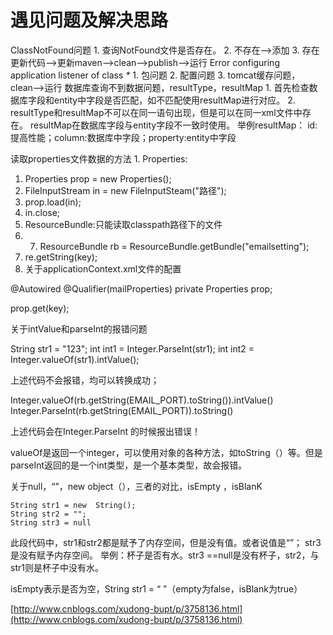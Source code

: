# 遇见问题及解决思路

ClassNotFound问题 1. 查询NotFound文件是否存在。 2. 不存在--&gt;添加 3. 存在更新代码--&gt;更新maven--&gt;clean--&gt;publish--&gt;运行 Error configuring application listener of class _\*_ 1. 包问题 2. 配置问题 3. tomcat缓存问题，clean--&gt;运行 数据库查询不到数据问题，resultType，resultMap 1. 首先检查数据库字段和entity中字段是否匹配，如不匹配使用resultMap进行对应。 2. resultType和resultMap不可以在同一语句出现，但是可以在同一xml文件中存在。 resultMap在数据库字段与entity字段不一致时使用。 举例resultMap： id:提高性能；column:数据库中字段；property:entity中字段

读取properties文件数据的方法 1. Properties:

1. Properties prop = new Properties\(\);
2. FileInputStream in = new FileInputSteam\("路径"\);
3. prop.load\(in\);
4. in.close;
5. ResourceBundle:只能读取classpath路径下的文件
6. 7. ResourceBundle rb = ResourceBundle.getBundle\("emailsetting"\);
8. re.getString\(key\);
9. 关于applicationContext.xml文件的配置

@Autowired @Qualifier\(mailProperties\) private Properties prop;

prop.get\(key\);

关于intValue和parseInt的报错问题

String str1 = "123"; int int1 = Integer.ParseInt\(str1\); int int2 = Integer.valueOf\(str1\).intValue\(\);

上述代码不会报错，均可以转换成功；

Integer.valueOf\(rb.getString\(EMAIL\_PORT\).toString\(\)\).intValue\(\) Integer.ParseInt\(rb.getString\(EMAIL\_PORT\)\).toString\(\)

上述代码会在Integer.ParseInt 的时候报出错误！

valueOf是返回一个integer，可以使用对象的各种方法，如toString（）等。但是parseInt返回的是一个int类型，是一个基本类型，故会报错。

关于null，“”，new object（），三者的对比，isEmpty ，isBlanK

```text
String str1 = new  String();
String str2 = "";
String str3 = null
```

此段代码中，str1和str2都是赋予了内存空间，但是没有值。或者说值是“”； str3是没有赋予内存空间。 举例：杯子是否有水。str3 ==null是没有杯子，str2，与str1则是杯子中没有水。

isEmpty表示是否为空，String str1 = “ ”（empty为false，isBlank为true）

[http://www.cnblogs.com/xudong-bupt/p/3758136.html](http://www.cnblogs.com/xudong-bupt/p/3758136.html)

